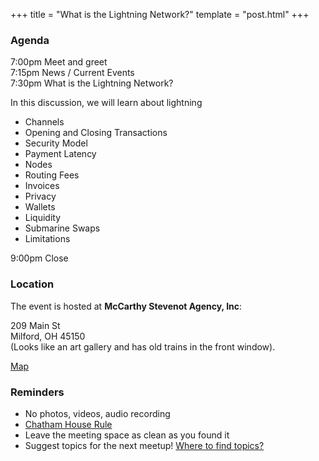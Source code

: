 +++
title = "What is the Lightning Network?"
template = "post.html"
+++


### Agenda

7:00pm Meet and greet  
7:15pm News / Current Events  
7:30pm What is the Lightning Network?  

In this discussion, we will learn about lightning  

- Channels
- Opening and Closing Transactions
- Security Model
- Payment Latency
- Nodes
- Routing Fees
- Invoices
- Privacy
- Wallets
- Liquidity
- Submarine Swaps
- Limitations


9:00pm Close  


### Location

The event is hosted at **McCarthy Stevenot Agency, Inc**:

209 Main St  
Milford, OH 45150  
(Looks like an art gallery and has old trains in the front window).  

[Map](https://www.google.com/maps/place/McCarthy+Stevenot+Agency,+Inc./@39.1741388,-84.2966441,17z/data=!4m12!1m6!3m5!1s0x884053ded069cfdf:0xa6db0edc78b578da!2sMcCarthy+Stevenot+Agency,+Inc.!8m2!3d39.1741282!4d-84.295781!3m4!1s0x884053ded069cfdf:0xa6db0edc78b578da!8m2!3d39.1741282!4d-84.295781)


### Reminders

- No photos, videos, audio recording
- [Chatham House Rule](https://www.chathamhouse.org/about-us/chatham-house-rule)
- Leave the meeting space as clean as you found it
- Suggest topics for the next meetup! [Where to find topics?](/about/find-topics)



